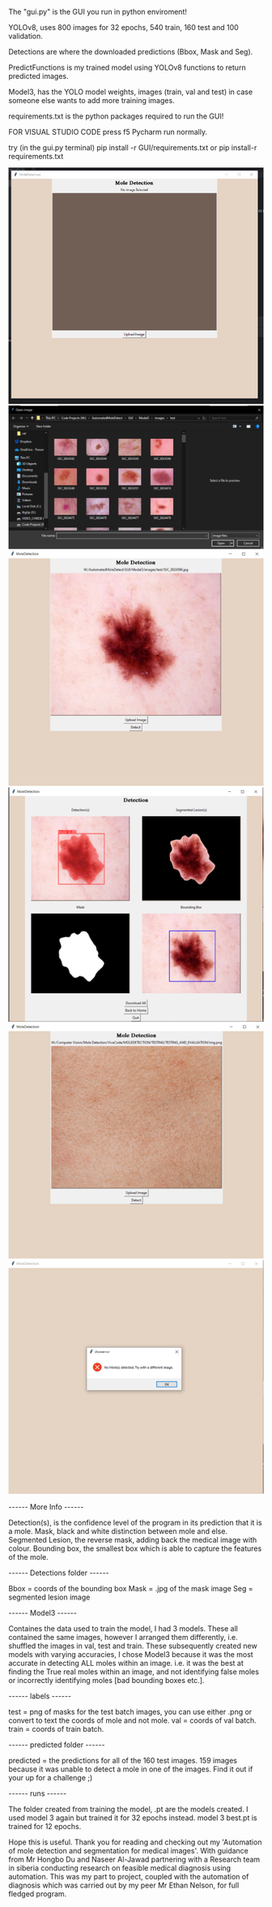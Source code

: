 The "gui.py" is the GUI you run in python enviroment!

YOLOv8, uses 800 images for 32 epochs, 540 train, 160 test and 100 validation. 

Detections are where the downloaded predictions (Bbox, Mask and Seg).

PredictFunctions is my trained model using YOLOv8 functions to return predicted images.

Model3, has the YOLO model weights, images (train, val and test) in case someone else wants to add more training images.

requirements.txt is the python packages required to run the GUI!

FOR VISUAL STUDIO CODE press f5
Pycharm run normally.

try (in the gui.py terminal)
pip install -r GUI/requirements.txt
or 
pip install-r requirements.txt

![alt text](previewImages/1.png)
![alt text](previewImages/2.png)
![alt text](previewImages/3.png)
![alt text](previewImages/4.png)
![alt text](previewImages/5.png)
![alt text](previewImages/6.png)

------ More Info ------

Detection(s), is the confidence level of the program in its prediction that it is a mole.
Mask, black and white distinction between mole and else.
Segmented Lesion, the reverse mask, adding back the medical image with colour.
Bounding box, the smallest box which is able to capture the features of the mole.

------ Detections folder ------

Bbox = coords of the bounding box
Mask = .jpg of the mask image
Seg = segmented lesion image

------ Model3 ------

Containes the data used to train the model, I had 3 models.
These all contained the same images, however I arranged them differently, i.e. shuffled the images in val, test and train.
These subsequently created new models with varying accuracies, I chose Model3 because it was the most accurate in detecting ALL moles within an image.
i.e. it was the best at finding the True real moles within an image, and not identifying false moles or incorrectly identifying moles [bad bounding boxes etc.].

------ labels ------

test = png of masks for the test batch images, you can use either .png or convert to text the coords of mole and not mole.
val = coords of val batch.
train = coords of train batch.

------ predicted folder ------

predicted = the predictions for all of the 160 test images. 159 images because it was unable to detect a mole in one of the images. Find it out if your up for a challenge ;)

------ runs ------

The folder created from training the model, .pt are the models created. I used model 3 again but trained it for 32 epochs instead. model 3 best.pt is trained for 12 epochs. 

Hope this is useful. Thank you for reading and checking out my 'Automation of mole detection and segmentation for medical images'.
With guidance from Mr Hongbo Du and Naseer Al-Jawad partnering with a Research team in siberia conducting research on feasible medical diagnosis using automation.
This was my part to project, coupled with the automation of diagnosis which was carried out by my peer Mr Ethan Nelson, for full fledged program.
